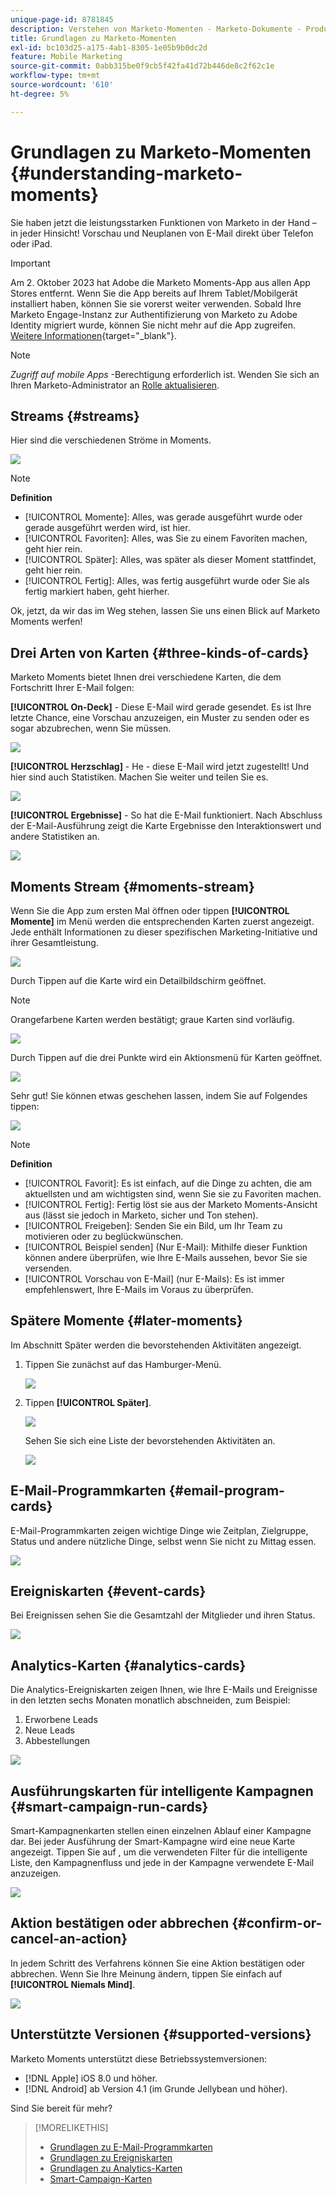 ```yaml
---
unique-page-id: 8781845
description: Verstehen von Marketo-Momenten - Marketo-Dokumente - Produktdokumentation
title: Grundlagen zu Marketo-Momenten
exl-id: bc103d25-a175-4ab1-8305-1e05b9b0dc2d
feature: Mobile Marketing
source-git-commit: 0abb315be0f9cb5f42fa41d72b446de8c2f62c1e
workflow-type: tm+mt
source-wordcount: '610'
ht-degree: 5%

---
```


# Grundlagen zu Marketo-Momenten {#understanding-marketo-moments}

Sie haben jetzt die leistungsstarken Funktionen von Marketo in der Hand – in jeder Hinsicht! Vorschau und Neuplanen von E-Mail direkt über Telefon oder iPad.

>[!IMPORTANT]
>
>Am 2. Oktober 2023 hat Adobe die Marketo Moments-App aus allen App Stores entfernt. Wenn Sie die App bereits auf Ihrem Tablet/Mobilgerät installiert haben, können Sie sie vorerst weiter verwenden. Sobald Ihre Marketo Engage-Instanz zur Authentifizierung von Marketo zu Adobe Identity migriert wurde, können Sie nicht mehr auf die App zugreifen. [Weitere Informationen](https://nation.marketo.com/t5/product-discussions/marketo-events-app-and-marketo-moments-app-end-of-life/m-p/340712/highlight/true#M193869){target="_blank"}.

>[!NOTE]
>
>_Zugriff auf mobile Apps_ -Berechtigung erforderlich ist. Wenden Sie sich an Ihren Marketo-Administrator an [Rolle aktualisieren](/help/marketo/product-docs/administration/users-and-roles/managing-user-roles-and-permissions.md).

## Streams {#streams}

Hier sind die verschiedenen Ströme in Moments.

![](assets/image2015-7-15-15-3a6-3a10.png)

>[!NOTE]
>
>**Definition**
>
>* [!UICONTROL Momente]: Alles, was gerade ausgeführt wurde oder gerade ausgeführt werden wird, ist hier.
>* [!UICONTROL Favoriten]: Alles, was Sie zu einem Favoriten machen, geht hier rein.
>* [!UICONTROL Später]: Alles, was später als dieser Moment stattfindet, geht hier rein.
>* [!UICONTROL Fertig]: Alles, was fertig ausgeführt wurde oder Sie als fertig markiert haben, geht hierher.

Ok, jetzt, da wir das im Weg stehen, lassen Sie uns einen Blick auf Marketo Moments werfen!

## Drei Arten von Karten {#three-kinds-of-cards}

Marketo Moments bietet Ihnen drei verschiedene Karten, die dem Fortschritt Ihrer E-Mail folgen:

**[!UICONTROL On-Deck]** - Diese E-Mail wird gerade gesendet. Es ist Ihre letzte Chance, eine Vorschau anzuzeigen, ein Muster zu senden oder es sogar abzubrechen, wenn Sie müssen.

![](assets/image2015-7-17-11-3a25-3a48.png)

**[!UICONTROL Herzschlag]** - He - diese E-Mail wird jetzt zugestellt! Und hier sind auch Statistiken. Machen Sie weiter und teilen Sie es.

![](assets/image2015-7-17-11-3a27-3a22.png)

**[!UICONTROL Ergebnisse]** - So hat die E-Mail funktioniert. Nach Abschluss der E-Mail-Ausführung zeigt die Karte Ergebnisse den Interaktionswert und andere Statistiken an.

![](assets/image2015-7-17-11-3a43-3a28.png)

## Moments Stream {#moments-stream}

Wenn Sie die App zum ersten Mal öffnen oder tippen **[!UICONTROL Momente]** im Menü werden die entsprechenden Karten zuerst angezeigt. Jede enthält Informationen zu dieser spezifischen Marketing-Initiative und ihrer Gesamtleistung.

![](assets/image2015-7-15-10-3a46-3a19.png)

Durch Tippen auf die Karte wird ein Detailbildschirm geöffnet.

>[!NOTE]
>
>Orangefarbene Karten werden bestätigt; graue Karten sind vorläufig.

![](assets/image2015-9-25-9-3a37-3a26.png)

Durch Tippen auf die drei Punkte wird ein Aktionsmenü für Karten geöffnet.

![](assets/image2015-7-15-10-3a47-3a34.png)

Sehr gut! Sie können etwas geschehen lassen, indem Sie auf Folgendes tippen:

![](assets/image2015-7-15-10-3a49-3a20.png)

>[!NOTE]
>
>**Definition**
>
>* [!UICONTROL Favorit]: Es ist einfach, auf die Dinge zu achten, die am aktuellsten und am wichtigsten sind, wenn Sie sie zu Favoriten machen.
>* [!UICONTROL Fertig]: Fertig löst sie aus der Marketo Moments-Ansicht aus (lässt sie jedoch in Marketo, sicher und Ton stehen).
>* [!UICONTROL Freigeben]: Senden Sie ein Bild, um Ihr Team zu motivieren oder zu beglückwünschen.
>* [!UICONTROL Beispiel senden] (Nur E-Mail): Mithilfe dieser Funktion können andere überprüfen, wie Ihre E-Mails aussehen, bevor Sie sie versenden.
>* [!UICONTROL Vorschau von E-Mail] (nur E-Mails): Es ist immer empfehlenswert, Ihre E-Mails im Voraus zu überprüfen.

## Spätere Momente {#later-moments}

Im Abschnitt Später werden die bevorstehenden Aktivitäten angezeigt.

1. Tippen Sie zunächst auf das Hamburger-Menü.

   ![](assets/image2015-7-15-10-3a52-3a5.png)

1. Tippen **[!UICONTROL Später]**.

   ![](assets/image2015-7-15-10-3a54-3a47.png)

   Sehen Sie sich eine Liste der bevorstehenden Aktivitäten an.

   ![](assets/image2015-6-29-15-3a24-3a3.png)

## E-Mail-Programmkarten {#email-program-cards}

E-Mail-Programmkarten zeigen wichtige Dinge wie Zeitplan, Zielgruppe, Status und andere nützliche Dinge, selbst wenn Sie nicht zu Mittag essen.

![](assets/image2015-6-29-15-3a31-3a57.png)

## Ereigniskarten {#event-cards}

Bei Ereignissen sehen Sie die Gesamtzahl der Mitglieder und ihren Status.

![](assets/image2015-6-29-15-3a39-3a12.png)

## Analytics-Karten {#analytics-cards}

Die Analytics-Ereigniskarten zeigen Ihnen, wie Ihre E-Mails und Ereignisse in den letzten sechs Monaten monatlich abschneiden, zum Beispiel:

1. Erworbene Leads
1. Neue Leads
1. Abbestellungen

![](assets/image2015-7-6-13-3a26-3a33.png)

## Ausführungskarten für intelligente Kampagnen {#smart-campaign-run-cards}

Smart-Kampagnenkarten stellen einen einzelnen Ablauf einer Kampagne dar. Bei jeder Ausführung der Smart-Kampagne wird eine neue Karte angezeigt. Tippen Sie auf , um die verwendeten Filter für die intelligente Liste, den Kampagnenfluss und jede in der Kampagne verwendete E-Mail anzuzeigen.

![](assets/image2015-9-23-11-3a0-3a54.png)

## Aktion bestätigen oder abbrechen {#confirm-or-cancel-an-action}

In jedem Schritt des Verfahrens können Sie eine Aktion bestätigen oder abbrechen. Wenn Sie Ihre Meinung ändern, tippen Sie einfach auf **[!UICONTROL Niemals Mind]**.

![](assets/image2015-7-14-17-3a11-3a29.png)

## Unterstützte Versionen {#supported-versions}

Marketo Moments unterstützt diese Betriebssystemversionen:

* [!DNL Apple] iOS 8.0 und höher.
* [!DNL Android] ab Version 4.1 (im Grunde Jellybean und höher).

Sind Sie bereit für mehr?

>[!MORELIKETHIS]
>
>* [Grundlagen zu E-Mail-Programmkarten](/help/marketo/product-docs/core-marketo-concepts/mobile-apps/marketo-moments/understanding-moments/understanding-email-program-cards.md)
>* [Grundlagen zu Ereigniskarten](/help/marketo/product-docs/core-marketo-concepts/mobile-apps/marketo-moments/understanding-moments/understanding-event-cards.md)
>* [Grundlagen zu Analytics-Karten](/help/marketo/product-docs/core-marketo-concepts/mobile-apps/marketo-moments/understanding-moments/understanding-analytics-cards.md)
>* [Smart-Campaign-Karten](/help/marketo/product-docs/core-marketo-concepts/mobile-apps/marketo-moments/understanding-moments/understanding-smart-campaign-cards.md)
